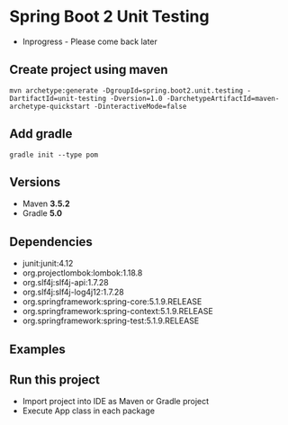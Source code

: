 # Spring Boot 2 Unit Testing
* Inprogress - Please come back later

## Create project using maven
```
mvn archetype:generate -DgroupId=spring.boot2.unit.testing -DartifactId=unit-testing -Dversion=1.0 -DarchetypeArtifactId=maven-archetype-quickstart -DinteractiveMode=false
```

## Add gradle
```
gradle init --type pom
```

## Versions
* Maven **3.5.2**
* Gradle **5.0**

## Dependencies
* junit:junit:4.12
* org.projectlombok:lombok:1.18.8
* org.slf4j:slf4j-api:1.7.28
* org.slf4j:slf4j-log4j12:1.7.28
* org.springframework:spring-core:5.1.9.RELEASE
* org.springframework:spring-context:5.1.9.RELEASE
* org.springframework:spring-test:5.1.9.RELEASE

## Examples

## Run this project
* Import project into IDE as Maven or Gradle project
* Execute App class in each package